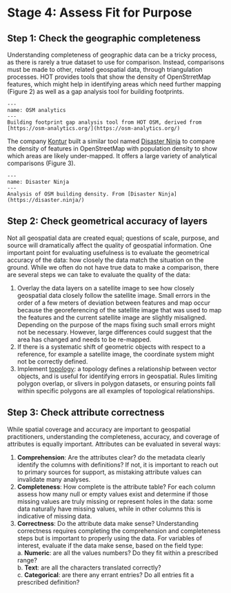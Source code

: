 # Stage 4: Assess Fit for Purpose
## Step 1: Check the geographic completeness 
Understanding completeness of geographic data can be a tricky process, as there is rarely a true dataset to use for comparison. Instead, comparisons must be made to other, related geospatial data, through triangulation processes. HOT provides tools that show the density of OpenStrretMap features, which might help in identifying areas which need further mapping (Figure 2) as well as a gap analysis tool for building footprints. 

```{figure} docs/images/D_1b_Fig2.png
---
name: OSM analytics
---
Building footprint gap analysis tool from HOT OSM, derived from [https://osm-analytics.org/](https://osm-analytics.org/)
```

The company [Kontur](https://www.kontur.io/) built a similar tool named [Disaster Ninja](https://disaster.ninja/) to compare the density of features in OpenStreetMap with population density to show which areas are likely under-mapped. It offers a large variety of analytical comparisons (Figure 3). 

```{figure} docs/images/D_1b_Fig3.png
---
name: Disaster Ninja
---
Analysis of OSM building density. From [Disaster Ninja](https://disaster.ninja/)
```

## Step 2: Check geometrical accuracy of layers 
Not all geospatial data are created equal; questions of scale, purpose, and source will dramatically affect the quality of geospatial information. One important point for evaluating usefulness is to evaluate the geometrical accuracy of the data: how closely the data match the situation on the ground. While we often do not have true data to make a comparison, there are several steps we can take to evaluate the quality of the data:
1. Overlay the data layers on a satellite image to see how closely geospatial data closely follow the satellite image. Small errors in the order of a few meters of deviation between features and map occur because the georeferencing of the satellite image that was used to map the features and the current satellite image are slightly misaligned. Depending on the purpose of the maps fixing such small errors might not be necessary. However, large differences could suggest that the area has changed and needs to be re-mapped. 
2. If there is a systematic shift of geometric objects with respect to a reference, for example a satellite image, the coordinate system might not be correctly defined. 
3. Implement [topology](https://pro.arcgis.com/en/pro-app/latest/help/data/topologies/an-overview-of-topology-in-arcgis.htm): a topology defines a relationship between vector objects, and is useful for identifying errors in geospatial. Rules limiting polygon overlap, or slivers in polygon datasets, or ensuring points fall within specific polygons are all examples of topological relationships.

## Step 3: Check attribute correctness
While spatial coverage and accuracy are important to geospatial practitioners, understanding the completeness, accuracy, and coverage of attributes is equally important. Attributes can be evaluated in several ways:
1. __Comprehension__: Are the attributes clear? do the metadata clearly identify the columns with definitions? If not, it is important to reach out to primary sources for support, as mistaking attribute values can invalidate many analyses.
2. __Completeness__: How complete is the attribute table? For each column assess how many null or empty values exist and determine if those missing values are truly missing or represent holes in the data: some data naturally have missing values, while in other columns this is indicative of missing data.
3. __Correctness__: Do the attribute data make sense? Understanding correctness requires completing the comprehension and completeness steps but is important to properly using the data. For variables of interest, evaluate if the data make sense, based on the field type:  
  a. __Numeric__: are all the values numbers? Do they fit within a prescribed range?  
  b. __Text__: are all the characters translated correctly?  
  c. __Categorical__: are there any errant entries? Do all entries fit a prescribed definition?  
